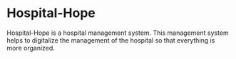 # Hospital-Hope
Hospital-Hope is a hospital management system. This management system helps to digitalize the management of the hospital so that everything is more organized.
